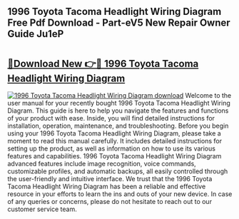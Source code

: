 ## 1996 Toyota Tacoma Headlight Wiring Diagram Free Pdf Download - Part-eV5 New Repair Owner Guide Ju1eP

# <h2><a href="http://dfi8bz.blite.top/?on=1996+Toyota+Tacoma+Headlight+Wiring+Diagram">🔗Download New 👉🔴 1996 Toyota Tacoma Headlight Wiring Diagram</a></h2>

[![1996 Toyota Tacoma Headlight Wiring Diagram download](https://i.imgur.com/lujVjoI.png)](http://dfi8bz.blite.top/?on=1996+Toyota+Tacoma+Headlight+Wiring+Diagram)
Welcome to the user manual for your recently bought 1996 Toyota Tacoma Headlight Wiring Diagram. This guide is here to help you navigate the features and functions of your product with ease. Inside, you will find detailed instructions for installation, operation, maintenance, and troubleshooting. Before you begin using your 1996 Toyota Tacoma Headlight Wiring Diagram, please take a moment to read this manual carefully. It includes detailed instructions for setting up the product, as well as information on how to use its various features and capabilities. 1996 Toyota Tacoma Headlight Wiring Diagram advanced features include image recognition, voice commands, customizable profiles, and automatic backups, all easily controlled through the user-friendly and intuitive interface. We trust that the 1996 Toyota Tacoma Headlight Wiring Diagram has been a reliable and effective resource in your efforts to learn the ins and outs of your new device. In case of any queries or concerns, please do not hesitate to reach out to our customer service team.
